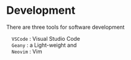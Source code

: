 <h1> Development </h1>
There are three tools for software development<br>

&emsp;<code class="code_accent">VSCode</code> : Visual Studio Code <br>
&emsp;<code class="code_accent">Geany</code> : a Light-weight and <br>
&emsp;<code class="code_accent">Neovim</code> : Vim<br>